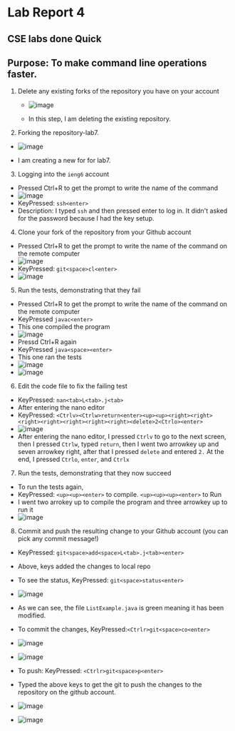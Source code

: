 # Lab Report 4
## CSE labs done Quick
## Purpose: To make command line operations faster.
1) Delete any existing forks of the repository you have on your account

   * ![image](https://user-images.githubusercontent.com/122571122/221327769-9e97ba1b-7c0b-4e88-aed2-03be04ba96f6.png)
   
   * In this step, I am deleting the existing repository. 
 
2) Forking the repository-lab7.
  * ![image](https://user-images.githubusercontent.com/122571122/221327916-ebf64ba3-b1e4-44a4-a083-aa3a324f5425.png)
  
  * I am creating a new for for lab7.

3) Logging into the `ieng6` account
  * Pressed Ctrl+R to get the prompt to write the name of the command
  * ![image](https://user-images.githubusercontent.com/122571122/221328180-29acdc84-be9f-4ae4-a0ea-15825648d982.png)
  * KeyPressed: `ssh<enter>`
  * Description: I typed `ssh` and then pressed enter to log in. It didn't asked for the password because I had the key setup.

4) Clone your fork of the repository from your Github account
  * Pressed Ctrl+R to get the prompt to write the name of the command on the remote computer
  * ![image](https://user-images.githubusercontent.com/122571122/221329140-7815cc8b-92e5-4564-aa9d-9c0dc6d78b55.png)
  * KeyPressed: `git<space>cl<enter>`
  * ![image](https://user-images.githubusercontent.com/122571122/221329180-f07ef92f-fd67-4bad-8701-c65079c1db72.png)

5) Run the tests, demonstrating that they fail
  * Pressed Ctrl+R to get the prompt to write the name of the command on the remote computer
  * KeyPressed `javac<enter>` 
  * This one compiled the program
  * ![image](https://user-images.githubusercontent.com/122571122/221329341-117dbab4-2a95-46dc-a495-623dc5710c7b.png)
  * Pressd Ctrl+R again
  * KeyPressed `java<space><enter>`
  * This one ran the tests
  * ![image](https://user-images.githubusercontent.com/122571122/221329404-f2fed9a0-b8ce-4c0e-8fc6-799420702ef0.png)
  * ![image](https://user-images.githubusercontent.com/122571122/221329423-af92d78b-331b-410a-87b8-acde612ce5ae.png)

6) Edit the code file to fix the failing test
  * KeyPressed: `nan<tab>L<tab>.j<tab>`
  * After entering the nano editor
  * KeyPressed: `<Ctrlv><Ctrlw>return<enter><up><up><right><right><right><right><right><right><right><delete>2<Ctrlo><enter>`
  * ![image](https://user-images.githubusercontent.com/122571122/221330253-115b9848-425b-4558-9794-be943273ebf4.png)
  * After entering the nano editor, I pressed `Ctrlv` to go to the next screen, then I pressed `Ctrlw`, typed `return`, then I went two arrowkey up and seven arrowkey right, after that I pressed `delete` and entered `2.` At the end, I pressed `Ctrlo`, `enter`, and `Ctrlx` 

7) Run the tests, demonstrating that they now succeed
  * To run the tests again,
  * KeyPressed: `<up><up><enter>` to compile. `<up><up><up><enter>` to Run
  * I went two arrokey up to compile the program and three arrowkey up to run it
  * ![image](https://user-images.githubusercontent.com/122571122/221330606-7a665237-270a-4446-8e4a-4c3994979621.png)


8) Commit and push the resulting change to your Github account (you can pick any commit message!)
  * KeyPressed: `git<space>add<space>L<tab>.j<tab><enter>`
  * Above, keys added the changes to local repo
  * To see the status, KeyPressed: `git<space>status<enter>`
  * ![image](https://user-images.githubusercontent.com/122571122/221330712-472f9578-b5f7-4d38-abb3-6105041e1926.png)
  * As we can see, the file `ListExample.java` is green meaning it has been modified.
  * To commit the changes, KeyPressed:`<Ctrlr>git<space>co<enter>`
  * ![image](https://user-images.githubusercontent.com/122571122/221330974-1d37de6c-91b9-4088-8736-9f885ec5b836.png)
  * ![image](https://user-images.githubusercontent.com/122571122/221330994-dc394c59-4516-44e5-be9f-867311fca1e2.png)

  * To push: KeyPressed: `<Ctrlr>git<space>p<enter>`
  * Typed the above keys to get the git to push the changes to the repository on the github account.
  * ![image](https://user-images.githubusercontent.com/122571122/221331035-64025203-e0c6-4968-a660-18dd4d0a98ce.png)
  * ![image](https://user-images.githubusercontent.com/122571122/221331062-0a6cba6e-a8a9-432c-9436-803dcd3b183e.png)


  

